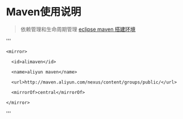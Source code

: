 # Maven使用说明
>依赖管理和生命周期管理
[eclipse maven 搭建环境](https://blog.csdn.net/rock4you/article/details/72628146)

'''
  <mirrors>

    <mirror>

      <id>alimaven</id>

      <name>aliyun maven</name>

      <url>http://maven.aliyun.com/nexus/content/groups/public/</url>

      <mirrorOf>central</mirrorOf>   

    </mirror>

  </mirrors>

'''
